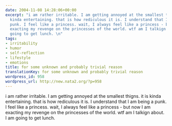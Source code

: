```yaml
---
date: 2004-11-08 14:28:06+00:00
excerpt: "i am rather irritable. I am getting annoyed at the smallest thigns. it is
  kinda entertaining. that is how rediculous it is. I understand that I am being a
  punk. I feel like a princess. wait, I always feel like a princess - but now I am
  exacting my revenge on the princesses of the world. wtf am I talkign about. I am
  going to get lunch. \n"
tags:
- irritability
- humor
- self-reflection
- lifestyle
- emotions
title: for some unknown and probably trivial reason
translationKey: for some unknown and probably trivial reason
wordpress_id: 958
wordpress_url: http://new.nata2.org/?p=958
---
```


i am rather irritable. I am getting annoyed at the smallest thigns. it is kinda entertaining. that is how rediculous it is. I understand that I am being a punk. I feel like a princess. wait, I always feel like a princess - but now I am exacting my revenge on the princesses of the world. wtf am I talkign about. I am going to get lunch.